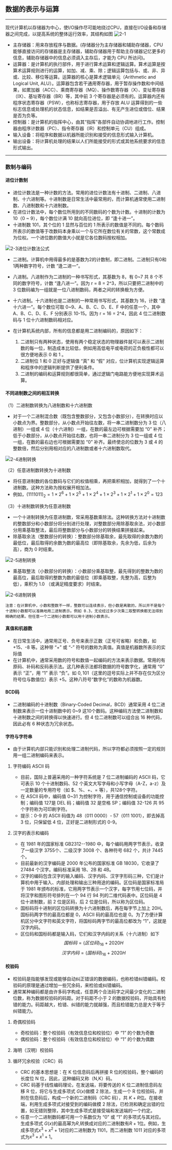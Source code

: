 ## 数据的表示与运算

---
现代计算机以存储器为中心，使I/O操作尽可能地绕过CPU，直接在I/O设备和存储器之间完成，以提高系统的整体运行效率，其结构如图
![2-1](../CompositionPrinciple/2-2现代计算机结构.jpg)

- 主存储器：用来存放程序与数据。(存储器分为主存储器和辅助存储器，CPU 能够直接访问的存储器是主存储器，辅助存储器用于帮助主存储器记忆更多的信息，辅助存储器中的信息必须调入主存后，才能为 CPU 所访问)。
- 运算器：是计算机的执行部件，用于进行算术运算和逻辑运算。算术运算是按算术运算规则进行的运算，如加、减、乘、除；逻辑运算包括与、或、非、异或、比较、移位等运算。运算器的核心是算术逻辑单元（Arithmetic and Logical Unit, ALU）。运算器包含若干通用寄存器，用于暂存操作数和中间结果，如累加器（ACC）、乘商寄存器（MQ）、操作数寄存器（X）、变址寄存器（IX）、基址寄存器（BR）等，其中前 3 个寄存器是必须有的。运算器内还有程序状态寄存器（PSW），也称标志寄存器，用于存放 ALU 运算得到的一些标志信息或处理机的状态信息，如结果是否溢出、有无产生进位或借位、结果是否为负等。
- 控制器：是计算机的指挥中心，由其“指挥”各部件自动协调地进行工作。控制器由程序计数器（PC）、指令寄存器（IR）和控制单元（CU）组成。
- 输入设备：将程序和数据以机器所能识别和接受的信息形式输入计算机。
- 输出设备：将计算机处理的结果以人们所能接受的形式或其他系统要求的信息形式输出。

---

### 数制与编码

#### **进位计数制**

- 进位计数法是一种计数的方法。常用的进位计数法有十进制、二进制、八进制、十六进制等。十进制数是日常生活中最常用的，而计算机通常使用二进制数、八进制数和十六进制数。
- 在进位计数法中，每个数位所用到的不同数码的个数为计数。十进制的计数为10（0 ~ 9），每个数位计满 10 就向高位进位，即 “逢十进一”。
- 十进制数 101，其个位的 1 显然与百位的 1 所表示的数值是不同的。每个数码所表示的数值等于改数码本身乘以一个与它所在数位有关的常数，这个常数成为位权。一个进位数的数值大小就是它各位数码按权相加。

![2-3进位计数法公式](../CompositionPrinciple/2-3进位计数法公式.jpg)

- 二进制。计算机中用得最多的是基数为2的计数制，即二进制。二进制只有0和1两种数字符号，计数 “逢二进一”。
- 八进制。八进制作为二进制的一种书写形式，其基数为 8，有 0~7 共 8 个不同的数字符号，计数 “逢八进一”。因为 r = 8 = 2^3，所以只要把二进制中的 3 位数码编为一组就是一位八进制数码，两者之间的转换极为方便。
- 十六进制。十六进制也是二进制的一种常用书写形式，其基数为 16，计数 “逢十六进一”。每个数位可取 0~9、A、B、C、D、E、F 中的任意一个，其中 A、B、C、D、E、F 分别表示 10-15。因为 r = 16 = 2^4，因此 4 位二进制数码与 1 位十六进制数码相对应。

- 在计算机系统内部，所有的信息都是用二进制编码的，原因如下：
  1. 二进制只有两种状态，使用有两个稳定状态的物理器件就可以表示二进制数的每一位，制造成本比较低，例如用高低电平或电荷的正负极性都可以很方便地表示 0 和 1 。
  2. 二进制位 1 和 0 正好与逻辑值 “真” 和 “假” 对应，位计算机实现逻辑运算和程序中的逻辑判断提供了便利条件。
  3. 二进制的编码和运算规则都很简单，通过逻辑门电路能方便地实现算术运算。

#### **不同进制数之间的相互转换**

（1）二进制数转换为八进制数和十六进制数

- 对于一个二进制混合数（既包含整数部分，又包含小数部分），在转换时应以小数点为界。整数部分，从小数点开始往左数，将一串二进制数分为 3 位（八进制）一组或 4 位（十六进制）一组，在数的最左边可根据需要加 “0” 补齐；低于小数部分，从小数点开始往右数，也将一串二进制分为 3 位一组或 4 位一组，在数的最右边也可根据需要加 “0” 补齐。最终使总的位数为 3 或 4 的整数倍，然后分别用相对应的八进制数或者十六进制数取代。

![2-4进制转换](../CompositionPrinciple/2-4进制转换.jpg)

（2）任意进制数转换为十进制数

- 将任意进制数的各位数码与它们的权值相乘，再把乘积相加，就得到了一个十进制数。这种方法称为按权展开相加法。
- 例如，$(1111011)_2 = 1 \times 2^6 + 1 \times 2^5 + 1 \times 2^4 + 1 \times 2^3 +1 \times 2^1 + 1 \times 2^0 = 123$

（3）十进制数转换为任意进制数

- 一个十进制转换为任意进制数，常采用基数乘除法。这种转换方法对十进制数的整数部分和小数部分将分别进行处理，对整数部分用除基取余法，对小数部分用乘基取整法，最后将整数部分与小数部分的转换结果拼接起来。
- 除基取余法（整数部分的转换）：整数部分除基取余，最先取得的余数为数的最低位，最后取得的余数为数的最高位（即除基取余，先余为低，后余为高），商为 0 时结束。

![2-5进制转换](../CompositionPrinciple/2-5进制转换.jpg)

- 乘基取整法（小数部分的转换）：小数部分乘基取整，最先得到的整数为数的最高位，最后取得的整数为数的最低位（即乘基取整，先整为高，后整为低），乘积为 1.0 （或满足精度要求）时结束。

![2-6进制转换](../CompositionPrinciple/2-6进制转换.jpg)

    注意：在计算机中，小数和整数不一样，整数可以连续表示，但小数是离散的，所以并不是每个十进制小数都可以准确地用二进制表示。例如 0.3，无论经过多少次乘二取整转换都无法得到精确的结果。但任意一个二进制小数都可以用十进制小数表示。

#### **真值和机器数**

- 在日常生活中，通常用正号、负号来表示正数（正号可省略）和负数，如 +15、-8 等。这种带 “+” 或 “-” 符号的数称为真值。真值是机器数所表示的实际值
- 在计算机中，通常采用数的符号和数值一起编码的方法来表示数据。常用的有原码、补码和反码表示法。这几种表示法都将数据的符号数字化，通常用 “0” 表示 “正”，用 “1” 表示 “负”。如 $0,101$（这里的逗号实际上并不存在仅为区分符号位与数值位）表示 +5。这种八符号“数字化”的数称为机器数。

#### **BCD码**

- 二进制编码的十进制数（Binary-Coded Decimal，BCD）通常采用 4 位二进制数来表示一位十进制数中的 0~9 这10个数码。这种编码方法使二进制数和十进制数之间的转换得以快速进行。但 4 位二进制数可以组合出 16 种代码，因此必有 6 种状态为冗余状态。

#### 字符与字符串

- 由于计算机内部只能识别和处理二进制代码，所以字符都必须按照一定的规则用一组二进制编码来表示。

1. 字符编码 ASCII 码
   - 目前，国际上普遍采用的一种字符系统是 7 位二进制编码的 ASCII 码，它可表示 10 个十进制数码、52 个英文大写字母和小写字母（A-Z，a-z）及一定数量的专用符号（如 $、%、+、= 等），共128个字符。
   - 在 ASCII 码中，编码值 0~31 为控制字符，用于通信控制或设备的功能控制；编码值 127是 DEL 码；编码值 32 是空格 SP；编码值 32-126 共 95 个字符称为可印刷字符。
   - 提示：0-9 的 ASCII 码值为 48（011 0000）- 57（011 1001），即去掉高 3 位，只保留低 4 位，正好是二进制形式的 0-9。

2. 汉字的表示和编码
   - 在 1981 年的国家标准 GB2312--1980 中，每个编码用两字节表示，收录了一级汉字 3755个、二级汉字 3008 个、各种符号 682 个，共计 7445 个。
   - 目前最新的汉字编码是 2000 年公布的国家标准 GB 18030，它收录了 27484 个汉字。编码标准采用 1B、2B 和 4B。
   - 汉字的编码包含汉字的输入编码、汉字内码、汉字字形码三种，它们是计算机中用于输入、内部处理和输出三种用途的编码。区位码是国家标准局于 1981 年颁布的标准，它用两字节表示一个汉字，每字节用七位码，并将汉字和图形符号排列在一个 94 行 94 列的二维代码表中。区位码是 4 位十进制数，前 2 位是区码，后 2 位是位码，所以称为区位码。
   - 国标码将十进制的区位码转换为十六进制数后，再在每字节上加上 20H。国标码两字节的最高位都是 0，ASCII 码的最高位也是 0。为了方便计算机区分中文字符和英文字符，将国标码两字节的最高位都改为 “1”，这就是汉字内码。
   - 区位码和国标码都是输入码，它们和汉字内码的关系（十六进制）如下
  $$国标码 = (区位码)_{16} + 2020H$$
  $$汉字内码 = (国标码)_{16} + 2020H$$

#### 校验码

- 校验码是指能够发现或能够自动纠正错误的数据编码，也称检错纠错编码。校验码的原理是通过增加一些冗余码，来检验或纠错编码。
- 通常某种编码都是由许多码字构成，任意两个合法码字之间最少变化的二进制位数，称为数据校验码的码距。对于码距不小于 2 的数据校验码，开始具有检错的能力。码距越大，检错、纠错的能力就越强，而且检错能力总是大于等于纠错能力。

1. 奇偶校验码
   - 奇校验码：整个校验码（有效信息位和校验位）中 “1” 的个数为奇数
   - 偶校验码：整个校验码（有效信息位和校验位）中 “1” 的个数为偶数

2. 海明（汉明）校验码
3. 循环冗余校验（CRC）码
   - CRC 的基本思想是：在 K 位信息码后再拼接 R 位的校验码，整个编码的长度位 N 位，因此，这种编码又称（N,K）码。
   - CRC 码基于线性编码理论，在发送端，将要传送的 K 位二进制信息码左移 R 位，将它与生成多项式 $G(x)$做模 2 除法，生成一个 R 位校验码，并附在信息码后，构成一个新的二进制码（CRC 码），共 $K + R$位。在接收端，利用生成多项式对接受到的编码做模 2 除法，已检测和确定出错的位置，如无错则整除，其中生成多项式是接受端和发送端的一个约定。
   - 任意一个二进制数码都可用一个系数仅为 “0” 或 “1” 的多项式与其对应。生成多项式 $G(x)$的最高幂为$R$,转换成对应的二进制数有$R+1$位。例如，生成多项式$x^3+x^2+1$对应的二进制数为 1101，而二进制数 1011 对应的多项式为$x^3+x^1+1$。

---
